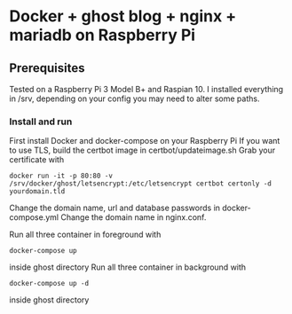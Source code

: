 # Docker + ghost blog + nginx + mariadb on Raspberry Pi
## Prerequisites
Tested on a Raspberry Pi 3 Model B+ and Raspian 10. I installed everything in /srv, depending on your config you may need to alter some paths.
### Install and run
First install Docker and docker-compose on your Raspberry Pi
If you want to use TLS, build the certbot image in certbot/updateimage.sh
Grab your certificate with
```
docker run -it -p 80:80 -v /srv/docker/ghost/letsencrypt:/etc/letsencrypt certbot certonly -d yourdomain.tld
```
Change the domain name, url and database passwords in docker-compose.yml
Change the domain name in nginx.conf.

Run all three container in foreground with
```
docker-compose up
```
inside ghost directory
Run all three container in background with
```
docker-compose up -d
```
inside ghost directory

